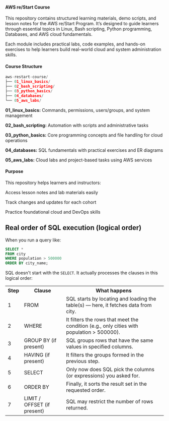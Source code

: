 #### **AWS re/Start Course**

This repository contains structured learning materials, demo scripts, and lesson notes for the AWS re/Start Program. It’s designed to guide learners through essential topics in Linux, Bash scripting, Python programming, Databases, and AWS cloud fundamentals.

Each module includes practical labs, code examples, and hands-on exercises to help learners build real-world cloud and system administration skills.


#### **Course Structure**
```python
aws-restart-course/
├── 01_linux_basics/
├── 02_bash_scripting/
├── 03_python_basics/
├── 04_databases/
└── 05_aws_labs/
```


**01_linux_basics:** Commands, permissions, users/groups, and system management

**02_bash_scripting:** Automation with scripts and administrative tasks

**03_python_basics:** Core programming concepts and file handling for cloud operations

**04_databases:** SQL fundamentals with practical exercises and ER diagrams

**05_aws_labs:** Cloud labs and project-based tasks using AWS services

#### **Purpose**

This repository helps learners and instructors:

Access lesson notes and lab materials easily

Track changes and updates for each cohort

Practice foundational cloud and DevOps skills


## **Real order of SQL execution (logical order)**

When you run a query like:
```sql
SELECT * 
FROM city
WHERE population > 500000
ORDER BY city_name;
```
SQL doesn't start with the `SELECT`. 
It actually processes the clauses in this logical order: 

<table>
  <tr>
    <th>Step</th>
    <th>Clause</th>
    <th>What happens</th>
  </tr>
  <tr>
    <td>1</td>
    <td>FROM</td>
    <td>SQL starts by locating and loading the table(s) — here, it fetches data from city.</td>
  </tr>
  <tr>
    <td>2</td>
    <td>WHERE</td>
    <td>It filters the rows that meet the condition (e.g., only cities with population &gt; 500000).</td>
  </tr>
  <tr>
    <td>3</td>
    <td>GROUP BY (if present)</td>
    <td>SQL groups rows that have the same values in specified columns.</td>
  </tr>
  <tr>
    <td>4</td>
    <td>HAVING (if present)</td>
    <td>It filters the groups formed in the previous step.</td>
  </tr>
  <tr>
    <td>5</td>
    <td>SELECT</td>
    <td>Only now does SQL pick the columns (or expressions) you asked for.</td>
  </tr>
  <tr>
    <td>6</td>
    <td>ORDER BY</td>
    <td>Finally, it sorts the result set in the requested order.</td>
  </tr>
  <tr>
    <td>7</td>
    <td>LIMIT / OFFSET (if present)</td>
    <td>SQL may restrict the number of rows returned.</td>
  </tr>
</table>





